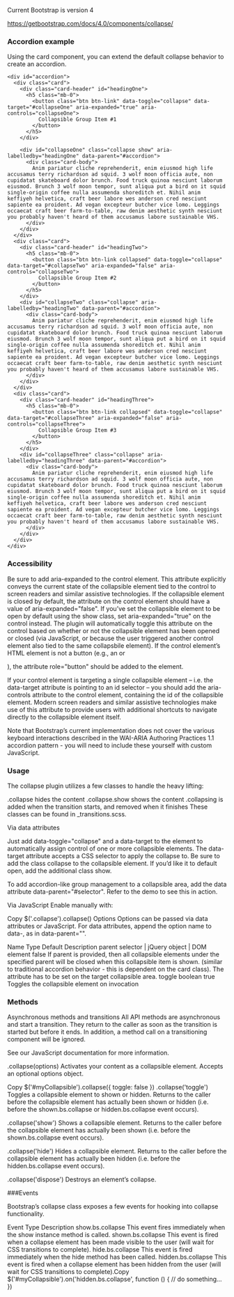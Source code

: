 Current Bootstrap is version 4

https://getbootstrap.com/docs/4.0/components/collapse/


### Accordion example

Using the card component, you can extend the default collapse behavior to create an accordion.

```
<div id="accordion">
  <div class="card">
    <div class="card-header" id="headingOne">
      <h5 class="mb-0">
        <button class="btn btn-link" data-toggle="collapse" data-target="#collapseOne" aria-expanded="true" aria-controls="collapseOne">
          Collapsible Group Item #1
        </button>
      </h5>
    </div>

    <div id="collapseOne" class="collapse show" aria-labelledby="headingOne" data-parent="#accordion">
      <div class="card-body">
        Anim pariatur cliche reprehenderit, enim eiusmod high life accusamus terry richardson ad squid. 3 wolf moon officia aute, non cupidatat skateboard dolor brunch. Food truck quinoa nesciunt laborum eiusmod. Brunch 3 wolf moon tempor, sunt aliqua put a bird on it squid single-origin coffee nulla assumenda shoreditch et. Nihil anim keffiyeh helvetica, craft beer labore wes anderson cred nesciunt sapiente ea proident. Ad vegan excepteur butcher vice lomo. Leggings occaecat craft beer farm-to-table, raw denim aesthetic synth nesciunt you probably haven't heard of them accusamus labore sustainable VHS.
      </div>
    </div>
  </div>
  <div class="card">
    <div class="card-header" id="headingTwo">
      <h5 class="mb-0">
        <button class="btn btn-link collapsed" data-toggle="collapse" data-target="#collapseTwo" aria-expanded="false" aria-controls="collapseTwo">
          Collapsible Group Item #2
        </button>
      </h5>
    </div>
    <div id="collapseTwo" class="collapse" aria-labelledby="headingTwo" data-parent="#accordion">
      <div class="card-body">
        Anim pariatur cliche reprehenderit, enim eiusmod high life accusamus terry richardson ad squid. 3 wolf moon officia aute, non cupidatat skateboard dolor brunch. Food truck quinoa nesciunt laborum eiusmod. Brunch 3 wolf moon tempor, sunt aliqua put a bird on it squid single-origin coffee nulla assumenda shoreditch et. Nihil anim keffiyeh helvetica, craft beer labore wes anderson cred nesciunt sapiente ea proident. Ad vegan excepteur butcher vice lomo. Leggings occaecat craft beer farm-to-table, raw denim aesthetic synth nesciunt you probably haven't heard of them accusamus labore sustainable VHS.
      </div>
    </div>
  </div>
  <div class="card">
    <div class="card-header" id="headingThree">
      <h5 class="mb-0">
        <button class="btn btn-link collapsed" data-toggle="collapse" data-target="#collapseThree" aria-expanded="false" aria-controls="collapseThree">
          Collapsible Group Item #3
        </button>
      </h5>
    </div>
    <div id="collapseThree" class="collapse" aria-labelledby="headingThree" data-parent="#accordion">
      <div class="card-body">
        Anim pariatur cliche reprehenderit, enim eiusmod high life accusamus terry richardson ad squid. 3 wolf moon officia aute, non cupidatat skateboard dolor brunch. Food truck quinoa nesciunt laborum eiusmod. Brunch 3 wolf moon tempor, sunt aliqua put a bird on it squid single-origin coffee nulla assumenda shoreditch et. Nihil anim keffiyeh helvetica, craft beer labore wes anderson cred nesciunt sapiente ea proident. Ad vegan excepteur butcher vice lomo. Leggings occaecat craft beer farm-to-table, raw denim aesthetic synth nesciunt you probably haven't heard of them accusamus labore sustainable VHS.
      </div>
    </div>
  </div>
</div>
```


### Accessibility
Be sure to add aria-expanded to the control element. This attribute explicitly conveys the current state of the collapsible element tied to the control to screen readers and similar assistive technologies. If the collapsible element is closed by default, the attribute on the control element should have a value of aria-expanded="false". If you’ve set the collapsible element to be open by default using the show class, set aria-expanded="true" on the control instead. The plugin will automatically toggle this attribute on the control based on whether or not the collapsible element has been opened or closed (via JavaScript, or because the user triggered another control element also tied to the same collapsbile element). If the control element’s HTML element is not a button (e.g., an <a> or <div>), the attribute role="button" should be added to the element.

If your control element is targeting a single collapsible element – i.e. the data-target attribute is pointing to an id selector – you should add the aria-controls attribute to the control element, containing the id of the collapsible element. Modern screen readers and similar assistive technologies make use of this attribute to provide users with additional shortcuts to navigate directly to the collapsible element itself.

Note that Bootstrap’s current implementation does not cover the various keyboard interactions described in the WAI-ARIA Authoring Practices 1.1 accordion pattern - you will need to include these yourself with custom JavaScript.


### Usage

The collapse plugin utilizes a few classes to handle the heavy lifting:

.collapse hides the content
.collapse.show shows the content
.collapsing is added when the transition starts, and removed when it finishes
These classes can be found in _transitions.scss.

Via data attributes

Just add data-toggle="collapse" and a data-target to the element to automatically assign control of one or more collapsible elements. The data-target attribute accepts a CSS selector to apply the collapse to. Be sure to add the class collapse to the collapsible element. If you’d like it to default open, add the additional class show.

To add accordion-like group management to a collapsible area, add the data attribute data-parent="#selector". Refer to the demo to see this in action.

Via JavaScript
Enable manually with:

Copy
$('.collapse').collapse()
Options
Options can be passed via data attributes or JavaScript. For data attributes, append the option name to data-, as in data-parent="".

Name	Type	Default	Description
parent	selector | jQuery object | DOM element	false	If parent is provided, then all collapsible elements under the specified parent will be closed when this collapsible item is shown. (similar to traditional accordion behavior - this is dependent on the card class). The attribute has to be set on the target collapsible area.
toggle	boolean	true	Toggles the collapsible element on invocation


### Methods

Asynchronous methods and transitions
All API methods are asynchronous and start a transition. They return to the caller as soon as the transition is started but before it ends. In addition, a method call on a transitioning component will be ignored.

See our JavaScript documentation for more information.

.collapse(options)
Activates your content as a collapsible element. Accepts an optional options object.

Copy
$('#myCollapsible').collapse({
  toggle: false
})
.collapse('toggle')
Toggles a collapsible element to shown or hidden. Returns to the caller before the collapsible element has actually been shown or hidden (i.e. before the shown.bs.collapse or hidden.bs.collapse event occurs).

.collapse('show')
Shows a collapsible element. Returns to the caller before the collapsible element has actually been shown (i.e. before the shown.bs.collapse event occurs).

.collapse('hide')
Hides a collapsible element. Returns to the caller before the collapsible element has actually been hidden (i.e. before the hidden.bs.collapse event occurs).

.collapse('dispose')
Destroys an element’s collapse.

###Events

Bootstrap’s collapse class exposes a few events for hooking into collapse functionality.

Event Type	Description
show.bs.collapse	This event fires immediately when the show instance method is called.
shown.bs.collapse	This event is fired when a collapse element has been made visible to the user (will wait for CSS transitions to complete).
hide.bs.collapse	This event is fired immediately when the hide method has been called.
hidden.bs.collapse	This event is fired when a collapse element has been hidden from the user (will wait for CSS transitions to complete).Copy
$('#myCollapsible').on('hidden.bs.collapse', function () {
  // do something…
})
